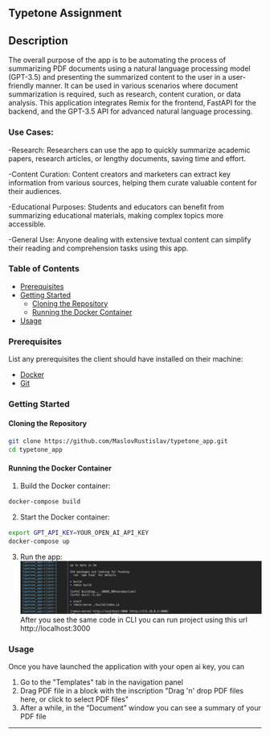 
## Typetone Assignment

## Description
The overall purpose of the app is to be automating the process of summarizing PDF documents using a natural language processing model (GPT-3.5) and presenting the summarized content to the user in a user-friendly manner. It can be used in various scenarios where document summarization is required, such as research, content curation, or data analysis. This  application integrates Remix for the frontend, FastAPI for the backend, and the GPT-3.5 API for advanced natural language processing.

### Use Cases:

-Research: Researchers can use the app to quickly summarize academic papers, research articles, or lengthy documents, saving time and effort.

-Content Curation: Content creators and marketers can extract key information from various sources, helping them curate valuable content for their audiences.

-Educational Purposes: Students and educators can benefit from summarizing educational materials, making complex topics more accessible.

-General Use: Anyone dealing with extensive textual content can simplify their reading and comprehension tasks using this app.



### Table of Contents

- [Prerequisites](#prerequisites)
- [Getting Started](#getting-started)
  - [Cloning the Repository](#cloning-the-repository)
  - [Running the Docker Container](#running-the-docker-container)
- [Usage](#usage)

### Prerequisites

List any prerequisites the client should have installed on their machine:

- [Docker](https://www.docker.com/get-started)
- [Git](https://git-scm.com/)

### Getting Started


#### Cloning the Repository

```bash
git clone https://github.com/MaslovRustislav/typetone_app.git
cd typetone_app
```

#### Running the Docker Container

1.  Build the Docker container:

   ```bash
   docker-compose build
   ```

2. Start the Docker container:

```bash
export GPT_API_KEY=YOUR_OPEN_AI_API_KEY
docker-compose up
```  

3. Run the app:
![Alt text](runnedApp.png "Optional title")
After you see the same code in CLI you can run project using this url http://localhost:3000

### Usage

Once you have launched the application with your open ai key, you can
1) Go to the "Templates" tab in the navigation panel
2) Drag
PDF file in a block with the inscription "Drag 'n' drop PDF files here, or click to select PDF files"
3) After a while, in the “Document” window you can see a summary of your PDF file
---

